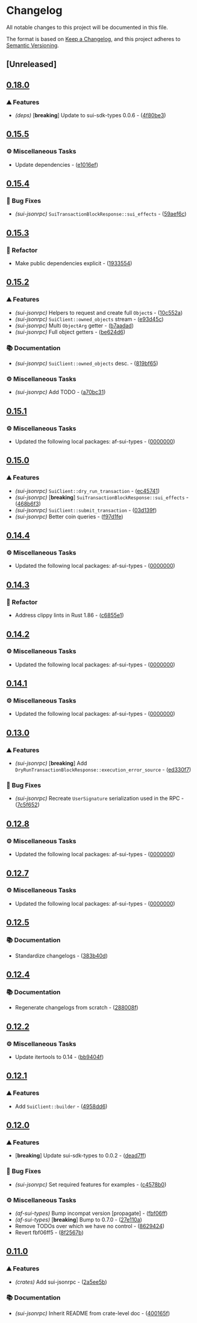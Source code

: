 # Changelog

All notable changes to this project will be documented in this file.

The format is based on [Keep a Changelog](https://keepachangelog.com/en/1.0.0/),
and this project adheres to [Semantic Versioning](https://semver.org/spec/v2.0.0.html).


## [Unreleased]

## [0.18.0](https://github.com/AftermathFinance/aftermath-sdk-rust/compare/sui-jsonrpc-v0.17.0...sui-jsonrpc-v0.18.0)

### ⛰️ Features

- *(deps)* [**breaking**] Update to sui-sdk-types 0.0.6 - ([4f80be3](https://github.com/AftermathFinance/aftermath-sdk-rust/commit/4f80be3cf395982d362fd2f368bd2b0538b89181))


## [0.15.5](https://github.com/AftermathFinance/aftermath-sdk-rust/compare/sui-jsonrpc-v0.15.4...sui-jsonrpc-v0.15.5)

### ⚙️ Miscellaneous Tasks

- Update dependencies - ([e1016ef](https://github.com/AftermathFinance/aftermath-sdk-rust/commit/e1016ef1344da5430d48f94a7490f3cd7140b10d))


## [0.15.4](https://github.com/AftermathFinance/aftermath-sdk-rust/compare/sui-jsonrpc-v0.15.3...sui-jsonrpc-v0.15.4)

### 🐛 Bug Fixes

- *(sui-jsonrpc)* `SuiTransactionBlockResponse::sui_effects` - ([59aef6c](https://github.com/AftermathFinance/aftermath-sdk-rust/commit/59aef6c114196ff4ba68ee06eb46b24c54cbd498))


## [0.15.3](https://github.com/AftermathFinance/aftermath-sdk-rust/compare/sui-jsonrpc-v0.15.2...sui-jsonrpc-v0.15.3)

### 🚜 Refactor

- Make public dependencies explicit - ([1933554](https://github.com/AftermathFinance/aftermath-sdk-rust/commit/19335540faf2d55827fdfcd04aaa9c130fa306a3))


## [0.15.2](https://github.com/AftermathFinance/aftermath-sdk-rust/compare/sui-jsonrpc-v0.15.1...sui-jsonrpc-v0.15.2)

### ⛰️ Features

- *(sui-jsonrpc)* Helpers to request and create full `Object`s - ([10c552a](https://github.com/AftermathFinance/aftermath-sdk-rust/commit/10c552abaa3faceff0cce36e72eb2977a4f0b4de))
- *(sui-jsonrpc)* `SuiClient::owned_objects` stream - ([e93d45c](https://github.com/AftermathFinance/aftermath-sdk-rust/commit/e93d45c7f5d76307e0031a600d027f84110e43e3))
- *(sui-jsonrpc)* Multi `ObjectArg` getter - ([b7aadad](https://github.com/AftermathFinance/aftermath-sdk-rust/commit/b7aadade63238f672ad16ee2b63cc592382a4f22))
- *(sui-jsonrpc)* Full object getters - ([be624d6](https://github.com/AftermathFinance/aftermath-sdk-rust/commit/be624d670055f7cc6ee4dcc10d31b7ca60948a1e))

### 📚 Documentation

- *(sui-jsonrpc)* `SuiClient::owned_objects` desc. - ([819bf65](https://github.com/AftermathFinance/aftermath-sdk-rust/commit/819bf65d397b11d430feb2b26dba508a6b7e226f))

### ⚙️ Miscellaneous Tasks

- *(sui-jsonrpc)* Add TODO - ([a70bc31](https://github.com/AftermathFinance/aftermath-sdk-rust/commit/a70bc31996c4d67a78e6bc62476559ef40c8fc58))


## [0.15.1](https://github.com/AftermathFinance/aftermath-sdk-rust/compare/sui-jsonrpc-v0.15.0...sui-jsonrpc-v0.15.1)

### ⚙️ Miscellaneous Tasks

- Updated the following local packages: af-sui-types - ([0000000](https://github.com/AftermathFinance/aftermath-sdk-rust/commit/0000000))


## [0.15.0](https://github.com/AftermathFinance/aftermath-sdk-rust/compare/sui-jsonrpc-v0.14.4...sui-jsonrpc-v0.15.0)

### ⛰️ Features

- *(sui-jsonrpc)* `SuiClient::dry_run_transaction` - ([ec45741](https://github.com/AftermathFinance/aftermath-sdk-rust/commit/ec457412ef8461e04d8d3d05edbfc1b2702e2a1a))
- *(sui-jsonrpc)* [**breaking**] `SuiTransactionBlockResponse::sui_effects` - ([468b6f3](https://github.com/AftermathFinance/aftermath-sdk-rust/commit/468b6f3e72f122400ffb30012cee10f902413827))
- *(sui-jsonrpc)* `SuiClient::submit_transaction` - ([03d139f](https://github.com/AftermathFinance/aftermath-sdk-rust/commit/03d139fcd669fa297afdb95e55bdb056cdf2276c))
- *(sui-jsonrpc)* Better coin queries - ([f97d1fe](https://github.com/AftermathFinance/aftermath-sdk-rust/commit/f97d1fe641497a22f76c49ec172b5952e60684ba))


## [0.14.4](https://github.com/AftermathFinance/aftermath-sdk-rust/compare/sui-jsonrpc-v0.14.3...sui-jsonrpc-v0.14.4)

### ⚙️ Miscellaneous Tasks

- Updated the following local packages: af-sui-types - ([0000000](https://github.com/AftermathFinance/aftermath-sdk-rust/commit/0000000))


## [0.14.3](https://github.com/AftermathFinance/aftermath-sdk-rust/compare/sui-jsonrpc-v0.14.2...sui-jsonrpc-v0.14.3)

### 🚜 Refactor

- Address clippy lints in Rust 1.86 - ([c6855e1](https://github.com/AftermathFinance/aftermath-sdk-rust/commit/c6855e1d290ab3bdd2bba3ae9ddb24502c4ce58a))


## [0.14.2](https://github.com/AftermathFinance/aftermath-sdk-rust/compare/sui-jsonrpc-v0.14.1...sui-jsonrpc-v0.14.2)

### ⚙️ Miscellaneous Tasks

- Updated the following local packages: af-sui-types - ([0000000](https://github.com/AftermathFinance/aftermath-sdk-rust/commit/0000000))


## [0.14.1](https://github.com/AftermathFinance/aftermath-sdk-rust/compare/sui-jsonrpc-v0.14.0...sui-jsonrpc-v0.14.1)

### ⚙️ Miscellaneous Tasks

- Updated the following local packages: af-sui-types - ([0000000](https://github.com/AftermathFinance/aftermath-sdk-rust/commit/0000000))


## [0.13.0](https://github.com/AftermathFinance/aftermath-sdk-rust/compare/sui-jsonrpc-v0.12.8...sui-jsonrpc-v0.13.0)

### ⛰️ Features

- *(sui-jsonrpc)* [**breaking**] Add `DryRunTransactionBlockResponse::execution_error_source` - ([ed330f7](https://github.com/AftermathFinance/aftermath-sdk-rust/commit/ed330f7612cf88715603f1a9250baf1e8994cc36))

### 🐛 Bug Fixes

- *(sui-jsonrpc)* Recreate `UserSignature` serialization used in the RPC - ([7c5f652](https://github.com/AftermathFinance/aftermath-sdk-rust/commit/7c5f652400fade77ef3679ee8e8957b9433ad481))


## [0.12.8](https://github.com/AftermathFinance/aftermath-sdk-rust/compare/sui-jsonrpc-v0.12.7...sui-jsonrpc-v0.12.8)

### ⚙️ Miscellaneous Tasks

- Updated the following local packages: af-sui-types - ([0000000](https://github.com/AftermathFinance/aftermath-sdk-rust/commit/0000000))


## [0.12.7](https://github.com/AftermathFinance/aftermath-sdk-rust/compare/sui-jsonrpc-v0.12.6...sui-jsonrpc-v0.12.7)

### ⚙️ Miscellaneous Tasks

- Updated the following local packages: af-sui-types - ([0000000](https://github.com/AftermathFinance/aftermath-sdk-rust/commit/0000000))


## [0.12.5](https://github.com/AftermathFinance/aftermath-sdk-rust/compare/sui-jsonrpc-v0.12.4...sui-jsonrpc-v0.12.5)

### 📚 Documentation

- Standardize changelogs - ([383b40d](https://github.com/AftermathFinance/aftermath-sdk-rust/commit/383b40d75c38f637aafe06438673f71e1c57d432))


## [0.12.4](https://github.com/AftermathFinance/aftermath-sdk-rust/compare/sui-jsonrpc-v0.12.3...sui-jsonrpc-v0.12.4)

### 📚 Documentation

- Regenerate changelogs from scratch - ([288008f](https://github.com/AftermathFinance/aftermath-sdk-rust/commit/288008f5b60193ea34b765d8ad605cf4f25207e9))

## [0.12.2](https://github.com/AftermathFinance/aftermath-sdk-rust/compare/sui-jsonrpc-v0.12.1...sui-jsonrpc-v0.12.2)

### ⚙️ Miscellaneous Tasks

- Update itertools to 0.14 - ([bb9404f](https://github.com/AftermathFinance/aftermath-sdk-rust/commit/bb9404fdd4df831bd923ac4b3f977f3c1f2582fd))

## [0.12.1](https://github.com/AftermathFinance/aftermath-sdk-rust/compare/sui-jsonrpc-v0.12.0...sui-jsonrpc-v0.12.1)

### ⛰️ Features

- Add `SuiClient::builder` - ([4958dd6](https://github.com/AftermathFinance/aftermath-sdk-rust/commit/4958dd61277c0bc3e422be5a5edc70e0d3cdf2d7))

## [0.12.0](https://github.com/AftermathFinance/aftermath-sdk-rust/compare/sui-jsonrpc-v0.11.0...sui-jsonrpc-v0.12.0)

### ⛰️ Features

- [**breaking**] Update sui-sdk-types to 0.0.2 - ([dead7ff](https://github.com/AftermathFinance/aftermath-sdk-rust/commit/dead7ffe88364166a9de60c48b6da53fe4383e58))

### 🐛 Bug Fixes

- *(sui-jsonrpc)* Set required features for examples - ([c4578b0](https://github.com/AftermathFinance/aftermath-sdk-rust/commit/c4578b08f40533ba3c34169a786287b4d0a3f2d4))

### ⚙️ Miscellaneous Tasks

- *(af-sui-types)* Bump incompat version [propagate] - ([fbf06ff](https://github.com/AftermathFinance/aftermath-sdk-rust/commit/fbf06ff5b383d73297a7595b6a4ca7300bdbfbd2))
- *(af-sui-types)* [**breaking**] Bump to 0.7.0 - ([27e110a](https://github.com/AftermathFinance/aftermath-sdk-rust/commit/27e110a9455d4a1b9c4d9c1a9e4e0c85728a1e96))
- Remove TODOs over which we have no control - ([8629424](https://github.com/AftermathFinance/aftermath-sdk-rust/commit/8629424525f2fdba504740c1cce728a48d8959dc))
- Revert fbf06ff5 - ([8f2567b](https://github.com/AftermathFinance/aftermath-sdk-rust/commit/8f2567b6efd2924092cb5a5a382a5cabeaf7fafd))

## [0.11.0](https://github.com/AftermathFinance/aftermath-sdk-rust/releases/tag/)

### ⛰️ Features

- *(crates)* Add sui-jsonrpc - ([2a5ee5b](https://github.com/AftermathFinance/aftermath-sdk-rust/commit/2a5ee5b0e4440dae59fac6ddbf439a8200c432cb))

### 📚 Documentation

- *(sui-jsonrpc)* Inherit README from crate-level doc - ([400165f](https://github.com/AftermathFinance/aftermath-sdk-rust/commit/400165f5835e909e00a9626883f328ef2ccb1516))

<!-- generated by git-cliff -->
